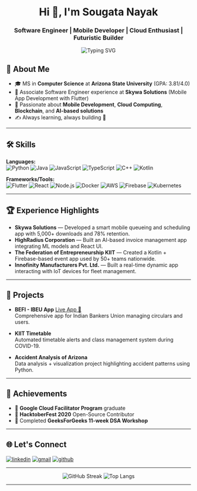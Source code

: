 <h1 align="center">Hi 👋, I'm Sougata Nayak</h1>
<h3 align="center">Software Engineer | Mobile Developer | Cloud Enthusiast | Futuristic Builder</h3>

<p align="center">
  <img src="https://readme-typing-svg.demolab.com?font=Fira+Code&weight=600&size=22&pause=1000&center=true&vCenter=true&width=800&height=60&lines=Crafting+Innovative+Mobile+Apps;Building+Scalable+Cloud+Solutions;Exploring+AI+%26+Blockchain;Code.+Learn.+Innovate." alt="Typing SVG" />
</p>

## 🚀 About Me
- 🎓 MS in **Computer Science** at **Arizona State University** (GPA: 3.81/4.0) 
- 💼 Associate Software Engineer experience at **Skywa Solutions** (Mobile App Development with Flutter)  
- 🤖 Passionate about **Mobile Development**, **Cloud Computing**, **Blockchain**, and **AI-based solutions**  
- ✍️ Always learning, always building 🚀

---

## 🛠️ Skills

**Languages:**  
![Python](https://img.shields.io/badge/Python-3670A0?style=for-the-badge&logo=python&logoColor=white)
![Java](https://img.shields.io/badge/Java-ED8B00?style=for-the-badge&logo=java&logoColor=white)
![JavaScript](https://img.shields.io/badge/JavaScript-F7DF1E?style=for-the-badge&logo=javascript&logoColor=black)
![TypeScript](https://img.shields.io/badge/TypeScript-007ACC?style=for-the-badge&logo=typescript&logoColor=white)
![C++](https://img.shields.io/badge/C++-00599C?style=for-the-badge&logo=cplusplus&logoColor=white)
![Kotlin](https://img.shields.io/badge/Kotlin-7F52FF?style=for-the-badge&logo=kotlin&logoColor=white)

**Frameworks/Tools:**  
![Flutter](https://img.shields.io/badge/Flutter-02569B?style=for-the-badge&logo=flutter&logoColor=white)
![React](https://img.shields.io/badge/React-20232A?style=for-the-badge&logo=react&logoColor=61DAFB)
![Node.js](https://img.shields.io/badge/Node.js-339933?style=for-the-badge&logo=nodedotjs&logoColor=white)
![Docker](https://img.shields.io/badge/Docker-2496ED?style=for-the-badge&logo=docker&logoColor=white)
![AWS](https://img.shields.io/badge/AWS-FF9900?style=for-the-badge&logo=amazonaws&logoColor=white)
![Firebase](https://img.shields.io/badge/Firebase-ffca28?style=for-the-badge&logo=firebase&logoColor=black)
![Kubernetes](https://img.shields.io/badge/Kubernetes-326CE5?style=for-the-badge&logo=kubernetes&logoColor=white)

---

## 🏆 Experience Highlights
- **Skywa Solutions** — Developed a smart mobile queueing and scheduling app with 5,000+ downloads and 78% retention.
- **HighRadius Corporation** — Built an AI-based invoice management app integrating ML models and React UI.
- **The Federation of Entrepreneurship KIIT** — Created a Kotlin + Firebase-based event app used by 50+ teams nationwide.
- **Innofinity Manufacturers Pvt. Ltd.** — Built a real-time dynamic app interacting with IoT devices for fleet management.

---

## 🧠 Projects
- **BEFI - IBEU App** [Live App 🔗](https://github.com/sougata-nayak/ibeu-asansol)  
  Comprehensive app for Indian Bankers Union managing circulars and users.

- **KIIT Timetable**  
  Automated timetable alerts and class management system during COVID-19.

- **Accident Analysis of Arizona**  
  Data analysis + visualization project highlighting accident patterns using Python.

---

## 🎯 Achievements
- 🏅 **Google Cloud Facilitator Program** graduate  
- 🏅 **HacktoberFest 2020** Open-Source Contributor  
- 🏅 Completed **GeeksForGeeks 11-week DSA Workshop**

---

## 🌐 Let's Connect
<p align="left">
  <a href="https://linkedin.com/in/sougata-nayak" target="blank"><img align="center" src="https://img.shields.io/badge/LinkedIn-0077B5?logo=linkedin&logoColor=white&style=for-the-badge" alt="linkedin" /></a>
  <a href="mailto:sougatanayak007@gmail.com" target="blank"><img align="center" src="https://img.shields.io/badge/Gmail-D14836?logo=gmail&logoColor=white&style=for-the-badge" alt="gmail" /></a>
  <a href="https://github.com/sougata-nayak" target="blank"><img align="center" src="https://img.shields.io/badge/GitHub-100000?logo=github&logoColor=white&style=for-the-badge" alt="github" /></a>
</p>

---

<div align="center">
  <img src="https://github-readme-streak-stats.herokuapp.com/?user=sougata-nayak&theme=radical" alt="GitHub Streak" />
  <img src="https://github-readme-stats.vercel.app/api/top-langs/?username=sougata-nayak&layout=compact&theme=tokyonight" alt="Top Langs" />
</div>

---
